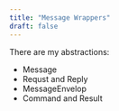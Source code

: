 ```yaml
---
title: "Message Wrappers"
draft: false
---
```


There are my abstractions:

* Message
* Requst and Reply
* MessageEnvelop
* Command and Result